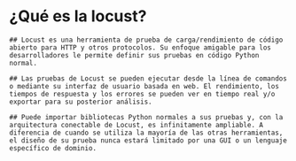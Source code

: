 # ¿Qué es la locust?
    ## Locust es una herramienta de prueba de carga/rendimiento de código abierto para HTTP y otros protocolos. Su enfoque amigable para los desarrolladores le permite definir sus pruebas en código Python normal.

    ## Las pruebas de Locust se pueden ejecutar desde la línea de comandos o mediante su interfaz de usuario basada en web. El rendimiento, los tiempos de respuesta y los errores se pueden ver en tiempo real y/o exportar para su posterior análisis.

    ## Puede importar bibliotecas Python normales a sus pruebas y, con la arquitectura conectable de Locust, es infinitamente ampliable. A diferencia de cuando se utiliza la mayoría de las otras herramientas, el diseño de su prueba nunca estará limitado por una GUI o un lenguaje específico de dominio.